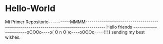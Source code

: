 Hello-World
===========

Mi Primer Repositorio-----------MMMM----------------------------------------------------------------------------------------
Hello friends -----------------------oOOOo----o( O n O )o----oOOOo-----!!! I sending my best wishes.                             
